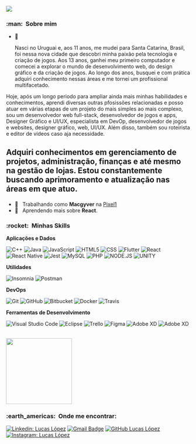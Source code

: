 
![](https://komarev.com/ghpvc/?username=luscalopez&color=006bed)

<h3> :man: &nbsp;Sobre mim </h3>

- 🤔 <p>Nasci no Uruguai e, aos 11 anos, me mudei para Santa Catarina, Brasil, foi nessa nova cidade que descobri minha paixão pela tecnologia e criação de jogos. 
Aos 13 anos, ganhei meu primeiro computador e comecei a explorar o mundo de desenvolvimento web, do design gráfico e da criação de jogos.
Ao longo dos anos, busquei e com prática adquiri conhecimento nessas áreas e me tornei um profissional multifacetado.

Hoje, após um longo periodo para ampliar ainda mais minhas habilidades e conhecimentos, aprendi diversas outras pfosissões relacionadas e posso atuar em várias etapas de um projeto do mais simples ao mais complexo, sou um desenvolvedor web full-stack, desenvolvedor de jogos e apps, Designer Gráfico e UI/UX, especialista em DevOp, desenvolvedor de jogos e websites, designer gráfico, web, UI/UX. Além disso, também sou roteirista e editor de vídeos caso aja necessidade.

Adquiri conhecimentos em gerenciamento de projetos, administração, finanças e até mesmo na gestão de lojas. Estou constantemente buscando aprimoramento e atualização nas áreas em que atuo.</p>
- 
- 💼 &nbsp; Trabalhando como **Macgyver** na <a href="www.pixel1.com.br">Pixel1</a>
- 🌱 &nbsp; Aprendendo mais sobre **React**.

<h3> :rocket: &nbsp;Minhas Skills </h3>

**Aplicações e Dados**

  ![C++](https://img.shields.io/badge/-C++-333333?style=flat&logo=C%2B%2B&logoColor=00599C)
  ![Java](https://img.shields.io/badge/-Java-333333?style=flat&logo=Java&logoColor=007396)
  ![JavaScript](https://img.shields.io/badge/-JavaScript-333333?style=flat&logo=javascript)
  ![HTML5](https://img.shields.io/badge/-HTML5-333333?style=flat&logo=HTML5)
  ![CSS](https://img.shields.io/badge/-CSS-333333?style=flat&logo=CSS3&logoColor=1572B6)
  ![Flutter](https://img.shields.io/badge/-Flutter-333333?style=flat&logo=Flutter)
  ![React](https://img.shields.io/badge/-React-333333?style=flat&logo=react)
  ![React Native](https://img.shields.io/badge/-React%20Native-333333?style=flat&logo=react)
  ![Jest](https://img.shields.io/badge/-Jest-333333?style=flat&logo=jest)
  ![MySQL](https://img.shields.io/badge/-MySQL-333333?style=flat&logo=mysql)
  ![PHP](https://img.shields.io/badge/PHP-777BB4?style=for-the-badge&logo=php&logoColor=white)
  ![NODE.JS](https://img.shields.io/badge/Node.js-43853D?style=for-the-badge&logo=node.js&logoColor=white)
  ![UNITY](https://img.shields.io/badge/Unity-100000?style=for-the-badge&logo=unity&logoColor=white)

**Utilidades**

  ![Insomnia](https://img.shields.io/badge/-Insomnia-333333?style=flat&logo=insomnia)
  ![Postman](https://img.shields.io/badge/-Postman-333333?style=flat&logo=postman)

**DevOps**

  ![Git](https://img.shields.io/badge/-Git-333333?style=flat&logo=git)
  ![GitHub](https://img.shields.io/badge/-GitHub-333333?style=flat&logo=github)
  ![Bitbucket](https://img.shields.io/badge/-Bitbucket-333333?style=flat&logo=bitbucket)
  ![Docker](https://img.shields.io/badge/-Docker-333333?style=flat&logo=docker)
  ![Travis](https://img.shields.io/badge/-Travis-333333?style=flat&logo=travis)

**Ferramentas de Desenvolvimento**

  ![Visual Studio Code](https://img.shields.io/badge/-Visual%20Studio%20Code-333333?style=flat&logo=visual-studio-code&logoColor=007ACC)
  ![Eclipse](https://img.shields.io/badge/-Eclipse-333333?style=flat&logo=eclipse-ide&logoColor=2C2255)
  ![Trello](https://img.shields.io/badge/-Trello-333333?style=flat&logo=trello&logoColor=007ACC)
  ![Figma](https://img.shields.io/badge/-Figma-333333?style=flat&logo=figma&logoColor=007ACC)
  ![Adobe XD](https://img.shields.io/badge/-Adobe%20XD-333333?style=flat&logo=adobe-xd&logoColor=007ACC)
  ![Adobe XD](https://img.shields.io/badge/-Adobe%20XD-333333?style=flat&logo=adobe-xd&logoColor=007ACC)

<br/>

<a href="https://github.com/luscalopez">
  <img height="180em" src="https://github-readme-stats.vercel.app/api?username=luscalopez&theme=dracula&show_icons=true" />
</a>

<br/>

<h3> :earth_americas: &nbsp;Onde me encontrar: </h3> 

[![Linkedin: Lucas López](https://img.shields.io/badge/-luscalopez-blue?style=flat-square&logo=Linkedin&logoColor=white&link=https://www.linkedin.com/in/luscalopez/)](https://www.linkedin.com/in/luscalopez/N)
[![Gmail Badge](https://img.shields.io/badge/-lopez@pixel1.com.br-006bed?style=flat-square&logo=Gmail&logoColor=white&link=mailto:lopez@pixel1.com.br)](mailto:lopez@pixel1.com.br)
[![GitHub Lucas López]( https://img.shields.io/github/followers/luscalopez?label=follow&style=social)](https://github.com/luscalopez)
[![Instagram: Lucas López]( https://img.shields.io/badge/Instagram-E4405F?style=for-the-badge&logo=instagram&logoColor=white)](https://instagram.com/luscaslopez)
